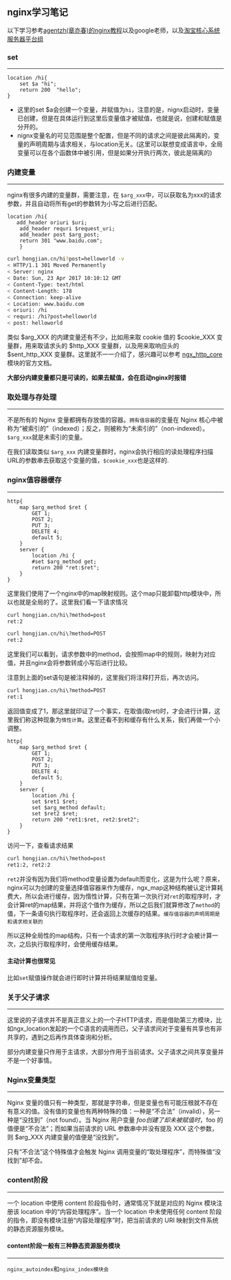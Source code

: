 ## nginx学习笔记
以下学习参考[agentzh(章亦春)的nginx教程](https://openresty.org/download/agentzh-nginx-tutorials-zhcn.html)以及google老师，以及[淘宝核心系统服务器平台组](http://tengine.taobao.org/book/index.html)

### set
---
```nginx
location /hi{
	set $a "hi";
	return 200  "hello";
}
```

* 这里的set $a会创建一个变量，并赋值为`hi`，注意的是，nignx启动时，变量已创建，但是在具体运行到这里后变量值才被赋值，也就是说，创建和赋值是分开的。
* nignx变量名的可见范围是整个配置，但是不同的请求之间是彼此隔离的，变量的声明周期与请求相关，与location无关。(这里可以联想变成语言中，全局变量可以在各个函数体中被引用，但是如果分开执行两次，彼此是隔离的)


### 内建变量
---
nginx有很多内建的变量群，需要注意，在 `$arg_xxx`中，可以获取名为xxx的请求参数，并且自动将所有get的参数转为小写之后进行匹配。

```nginx
location /hi{
   add_header oriuri $uri;
	add_header requri $request_uri;
	add_header post $arg_post;
	return 301 "www.baidu.com";
    }
```
```bash
curl hongjian.cn/hi?post=helloworld -v
< HTTP/1.1 301 Moved Permanently
< Server: nginx
< Date: Sun, 23 Apr 2017 10:10:12 GMT
< Content-Type: text/html
< Content-Length: 178
< Connection: keep-alive
< Location: www.baidu.com
< oriuri: /hi
< requri: /hi?post=helloworld
< post: helloworld

```


类似 $arg_XXX 的内建变量还有不少，比如用来取 cookie 值的 $cookie_XXX 变量群，用来取请求头的 $http_XXX 变量群，以及用来取响应头的 $sent_http_XXX 变量群。这里就不一一介绍了，感兴趣可以参考 [ngx_http_core](http://nginx.org/en/docs/http/ngx_http_core_module.html) 模块的官方文档。

**大部分内建变量都只是可读的，如果去赋值，会在启动nginx时报错**

### 取处理与存处理
---
不是所有的 Nginx 变量都拥有存放值的容器。`拥有值容器`的变量在 Nginx 核心中被称为“被索引的”（indexed）；反之，则被称为“未索引的”（non-indexed）。`$arg_xxx`就是未索引的变量。

在我们读取类似 `$arg_xxx` 内建变量群时，nginx会执行相应的读处理程序扫描URL的参数串去获取这个变量的值，`$cookie_xxx`也是这样的.

### nginx值容器缓存
---
```nginx
http{
	map $arg_method $ret {
	    GET 1;
	    POST 2;
	    PUT 3;
	    DELETE 4;
	    default 5;
	}
	server {
		location /hi {
        #set $arg_method get;
        return 200 "ret:$ret";
	}
}
```

这里我们使用了一个nginx中的map映射规则。这个map只能卸载http模块中，所以也就是全局的了。这里我们看一下请求情况

```bash
curl hongjian.cn/hi\?method=post
ret:2

curl hongjian.cn/hi\?method=POST
ret:2
```
这里我们可以看到，请求参数中的method，会按照map中的规则，映射为对应值，并且nginx会将参数转成小写后进行比较。

注意到上面的set语句是被注释掉的，这里我们将注释打开后，再次访问。

```bash
curl hongjian.cn/hi\?method=POST
ret:1
```
返回值变成了1，那这里就印证了一个事实，在取值(取ret)时，才会进行计算，这里我们称这种现象为`惰性计算`。这里还看不到和缓存有什么关系，我们再做一个小调整。

```nginx
http{
	map $arg_method $ret {
	    GET 1;
	    POST 2;
	    PUT 3;
	    DELETE 4;
	    default 5;
	}
	server {
		location /hi {
        set $ret1 $ret;
        set $arg_method default;
        set $ret2 $ret;
        return 200 "ret1:$ret, ret2:$ret2";
	}
}
```
访问一下，查看请求结果

```bash
curl hongjian.cn/hi\?method=post
ret1:2, ret2:2
```

`ret2`并没有因为我们将method变量设置为default而变化，这是为什么呢？原来，nginx可以为创建的变量选择值容器来作为缓存，ngx_map这种结构被认定计算耗费大，所以会进行缓存，因为惰性计算，只有在第一次执行对`ret`的取程序时，才会计算ret的map结果，并将这个值作为缓存，所以之后我们就算修改了`method`的值，下一条语句执行取程序时，还会返回上次缓存的结果。`缓存值容器的声明周期是和请求相关联的`

所以这种全局性的map结构，只有一个请求的第一次取程序执行时才会被计算一次，之后执行取程序时，会使用缓存结果。

#### 主动计算也很常见
比如`set`赋值操作就会进行即时计算并将结果赋值给变量。

### 关于父子请求
---
这里说的子请求并不是真正意义上的一个子HTTP请求，而是借助第三方模块，比如ngx_location发起的一个C语言的调用而已，父子请求间对于变量有共享也有非共享的，遇到之后再作具体查询和分析。


部分内建变量只作用于主请求，大部分作用于当前请求。父子请求之间共享变量并不是一个好事情。

### Nginx变量类型
---
Nginx 变量的值只有一种类型，那就是字符串，但是变量也有可能压根就不存在有意义的值。没有值的变量也有两种特殊的值：一种是“不合法”（invalid），另一种是“没找到”（not found）。当 Nginx 用户变量 $foo 创建了却未被赋值时，$foo 的值便是“不合法”；而如果当前请求的 URL 参数串中并没有提及 XXX 这个参数，则 $arg_XXX 内建变量的值便是“没找到”。

只有“不合法”这个特殊值才会触发 Nginx 调用变量的“取处理程序”，而特殊值“没找到”却不会。


### content阶段
---
一个 location 中使用 content 阶段指令时，通常情况下就是对应的 Nginx 模块注册该 location 中的“内容处理程序”。当一个 location 中未使用任何 content 阶段的指令，即没有模块注册“内容处理程序”时，把当前请求的 URI 映射到文件系统的静态资源服务模块。

#### content阶段一般有三种静态资源服务模块
---
`nginx_autoindex`和`nginx_index模块会`